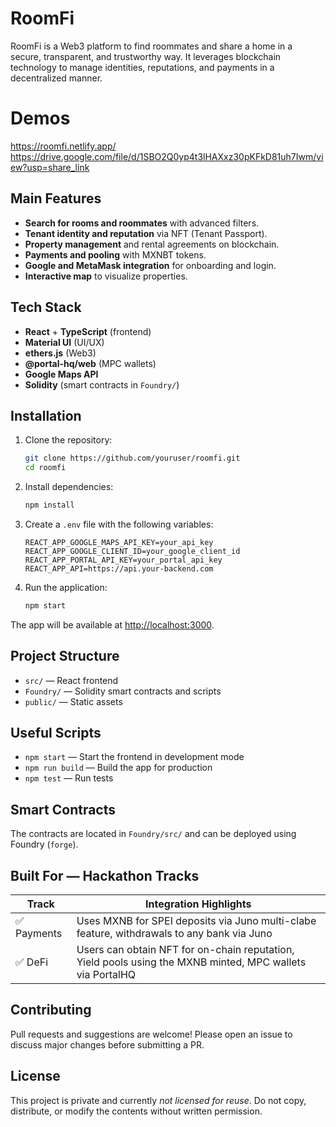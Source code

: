 # RoomFi

RoomFi is a Web3 platform to find roommates and share a home in a secure, transparent, and trustworthy way. It leverages blockchain technology to manage identities, reputations, and payments in a decentralized manner.

# Demos
https://roomfi.netlify.app/
https://drive.google.com/file/d/1SBO2Q0yp4t3lHAXxz30pKFkD81uh7Iwm/view?usp=share_link

## Main Features

- **Search for rooms and roommates** with advanced filters.
- **Tenant identity and reputation** via NFT (Tenant Passport).
- **Property management** and rental agreements on blockchain.
- **Payments and pooling** with MXNBT tokens.
- **Google and MetaMask integration** for onboarding and login.
- **Interactive map** to visualize properties.

## Tech Stack

- **React** + **TypeScript** (frontend)
- **Material UI** (UI/UX)
- **ethers.js** (Web3)
- **@portal-hq/web** (MPC wallets)
- **Google Maps API**
- **Solidity** (smart contracts in `Foundry/`)

## Installation

1. Clone the repository:

   ```bash
   git clone https://github.com/youruser/roomfi.git
   cd roomfi
   ```

2. Install dependencies:

   ```bash
   npm install
   ```

3. Create a `.env` file with the following variables:

   ```env
   REACT_APP_GOOGLE_MAPS_API_KEY=your_api_key
   REACT_APP_GOOGLE_CLIENT_ID=your_google_client_id
   REACT_APP_PORTAL_API_KEY=your_portal_api_key
   REACT_APP_API=https://api.your-backend.com
   ```

4. Run the application:

   ```bash
   npm start
   ```

The app will be available at [http://localhost:3000](http://localhost:3000).

## Project Structure

- `src/` — React frontend
- `Foundry/` — Solidity smart contracts and scripts
- `public/` — Static assets

## Useful Scripts

- `npm start` — Start the frontend in development mode
- `npm run build` — Build the app for production
- `npm test` — Run tests

## Smart Contracts

The contracts are located in `Foundry/src/` and can be deployed using Foundry (`forge`).

## Built For — Hackathon Tracks

| Track          | Integration Highlights                                                                 |
|----------------|----------------------------------------------------------------------------------------|
| ✅ Payments    | Uses MXNB for SPEI deposits via Juno multi-clabe feature, withdrawals to any bank via Juno                              |
| ✅ DeFi        | Users can obtain NFT for on-chain reputation, Yield pools using the MXNB minted, MPC wallets via PortalHQ

## Contributing

Pull requests and suggestions are welcome! Please open an issue to discuss major changes before submitting a PR.

## License

This project is private and currently *not licensed for reuse*.
Do not copy, distribute, or modify the contents without written permission.
